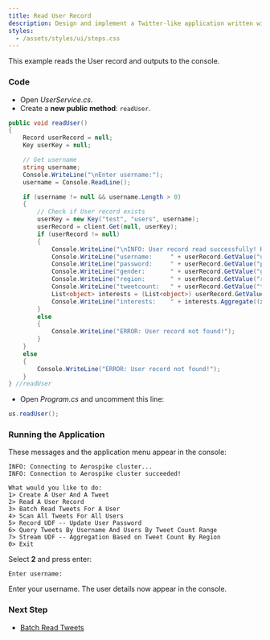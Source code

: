 ```yaml
---
title: Read User Record
description: Design and implement a Twitter-like application written with Aerospike as the only database.
styles:
  - /assets/styles/ui/steps.css
---
```


This example reads the User record and outputs to the console.

### Code

- Open _UserService.cs_.
- Create a **new public method**: `readUser`.

```cs
public void readUser()
{
    Record userRecord = null;
    Key userKey = null;

    // Get username
    string username;
    Console.WriteLine("\nEnter username:");
    username = Console.ReadLine();

    if (username != null && username.Length > 0)
    {
        // Check if User record exists
        userKey = new Key("test", "users", username);
        userRecord = client.Get(null, userKey);
        if (userRecord != null)
        {
            Console.WriteLine("\nINFO: User record read successfully! Here are the details:\n");
            Console.WriteLine("username:     " + userRecord.GetValue("username"));
            Console.WriteLine("password:     " + userRecord.GetValue("password"));
            Console.WriteLine("gender:       " + userRecord.GetValue("gender"));
            Console.WriteLine("region:       " + userRecord.GetValue("region"));
            Console.WriteLine("tweetcount:   " + userRecord.GetValue("tweetcount"));
            List<object> interests = (List<object>) userRecord.GetValue("interests");
            Console.WriteLine("interests:    " + interests.Aggregate((x, y) => x + "," + y));
        }
        else
        {
            Console.WriteLine("ERROR: User record not found!");
        }
    }
    else
    {
        Console.WriteLine("ERROR: User record not found!");
    }
} //readUser
```

- Open _Program.cs_ and uncomment this line:
    
```cs
us.readUser();
```

### Running the Application

These messages and the application menu appear in the console:

```
INFO: Connecting to Aerospike cluster...
INFO: Connection to Aerospike cluster succeeded!

What would you like to do:
1> Create A User And A Tweet
2> Read A User Record
3> Batch Read Tweets For A User
4> Scan All Tweets For All Users
5> Record UDF -- Update User Password
6> Query Tweets By Username And Users By Tweet Count Range
7> Stream UDF -- Aggregation Based on Tweet Count By Region
0> Exit
```

Select **2** and press enter:

```
Enter username:
```

Enter your username. The user details now appear in the console.

### Next Step
- [Batch Read Tweets](batch.html)
